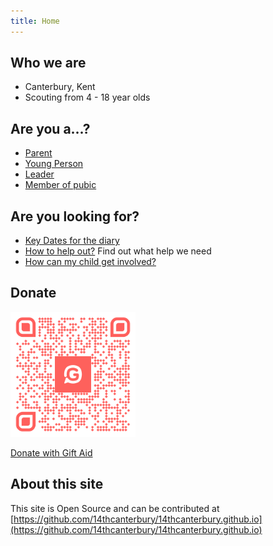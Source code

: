 ```yaml
---
title: Home
---
```


## Who we are

- Canterbury, Kent
- Scouting from 4 - 18 year olds

## Are you a...?

- [Parent](parents)
- [Young Person](yp) 
- [Leader](leaders)
- [Member of pubic](public)

## Are you looking for?

- [Key Dates for the diary](parents)
- [How to help out?](help) Find out what help we need
- [How can my child get involved?](join)

## Donate

<img src="dotnate-14th.png" width="200" height="200" />

[Donate with Gift Aid](https://www.givey.com/14thcanterburyscoutgroup)

## About this site

This site is Open Source and can be contributed at [https://github.com/14thcanterbury/14thcanterbury.github.io](https://github.com/14thcanterbury/14thcanterbury.github.io)

